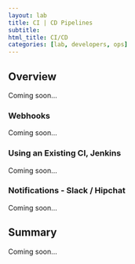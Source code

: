 ```yaml
---
layout: lab
title: CI | CD Pipelines
subtitle: 
html_title: CI/CD
categories: [lab, developers, ops]
---
```


## Overview
Coming soon...

### Webhooks
Coming soon...

### Using an Existing CI, Jenkins
Coming soon...

### Notifications - Slack / Hipchat
Coming soon...

## Summary
Coming soon...
